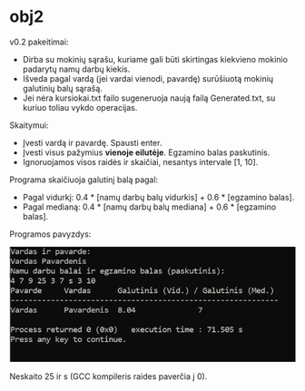 # obj2

v0.2 pakeitimai:
- Dirba su mokinių sąrašu, kuriame gali būti skirtingas kiekvieno mokinio padarytų namų darbų kiekis.
- Išveda pagal vardą (jei vardai vienodi, pavardę) surūšiuotą mokinių galutinių balų sąrašą.
- Jei nėra kursiokai.txt failo sugeneruoja naują failą Generated.txt, su kuriuo toliau vykdo operacijas.

Skaitymui:
- Įvesti vardą ir pavardę. Spausti enter.
- Įvesti visus pažymius __vienoje eilutėje__. Egzamino balas paskutinis.
- Ignoruojamos visos raidės ir skaičiai, nesantys intervale [1, 10].

Programa skaičiuoja galutinį balą pagal:
- Pagal vidurkį: 0.4 * [namų darbų balų vidurkis] + 0.6 * [egzamino balas].
- Pagal medianą: 0.4 * [namų darbų balų mediana] + 0.6 * [egzamino balas].

Programos pavyzdys:

![Programos pavyzdys](https://github.com/benas761/obj2/blob/v0.1/cmd.png)

Neskaito 25 ir s (GCC kompileris raides paverčia į 0).
